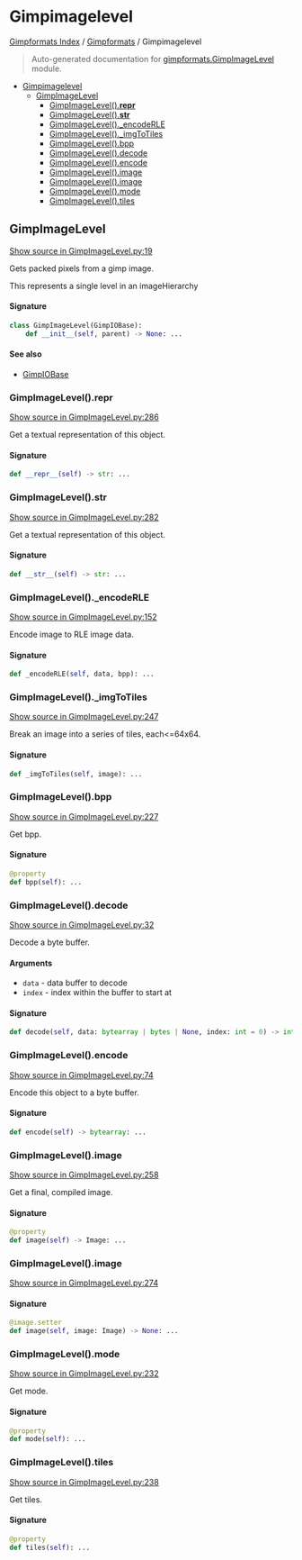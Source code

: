 # Gimpimagelevel

[Gimpformats Index](../README.md#gimpformats-index) / [Gimpformats](./index.md#gimpformats) / Gimpimagelevel

> Auto-generated documentation for [gimpformats.GimpImageLevel](../../../gimpformats/GimpImageLevel.py) module.

- [Gimpimagelevel](#gimpimagelevel)
  - [GimpImageLevel](#gimpimagelevel)
    - [GimpImageLevel().__repr__](#gimpimagelevel()__repr__)
    - [GimpImageLevel().__str__](#gimpimagelevel()__str__)
    - [GimpImageLevel()._encodeRLE](#gimpimagelevel()_encoderle)
    - [GimpImageLevel()._imgToTiles](#gimpimagelevel()_imgtotiles)
    - [GimpImageLevel().bpp](#gimpimagelevel()bpp)
    - [GimpImageLevel().decode](#gimpimagelevel()decode)
    - [GimpImageLevel().encode](#gimpimagelevel()encode)
    - [GimpImageLevel().image](#gimpimagelevel()image)
    - [GimpImageLevel().image](#gimpimagelevel()image-1)
    - [GimpImageLevel().mode](#gimpimagelevel()mode)
    - [GimpImageLevel().tiles](#gimpimagelevel()tiles)

## GimpImageLevel

[Show source in GimpImageLevel.py:19](../../../gimpformats/GimpImageLevel.py#L19)

Gets packed pixels from a gimp image.

This represents a single level in an imageHierarchy

#### Signature

```python
class GimpImageLevel(GimpIOBase):
    def __init__(self, parent) -> None: ...
```

#### See also

- [GimpIOBase](./GimpIOBase.md#gimpiobase)

### GimpImageLevel().__repr__

[Show source in GimpImageLevel.py:286](../../../gimpformats/GimpImageLevel.py#L286)

Get a textual representation of this object.

#### Signature

```python
def __repr__(self) -> str: ...
```

### GimpImageLevel().__str__

[Show source in GimpImageLevel.py:282](../../../gimpformats/GimpImageLevel.py#L282)

Get a textual representation of this object.

#### Signature

```python
def __str__(self) -> str: ...
```

### GimpImageLevel()._encodeRLE

[Show source in GimpImageLevel.py:152](../../../gimpformats/GimpImageLevel.py#L152)

Encode image to RLE image data.

#### Signature

```python
def _encodeRLE(self, data, bpp): ...
```

### GimpImageLevel()._imgToTiles

[Show source in GimpImageLevel.py:247](../../../gimpformats/GimpImageLevel.py#L247)

Break an image into a series of tiles, each<=64x64.

#### Signature

```python
def _imgToTiles(self, image): ...
```

### GimpImageLevel().bpp

[Show source in GimpImageLevel.py:227](../../../gimpformats/GimpImageLevel.py#L227)

Get bpp.

#### Signature

```python
@property
def bpp(self): ...
```

### GimpImageLevel().decode

[Show source in GimpImageLevel.py:32](../../../gimpformats/GimpImageLevel.py#L32)

Decode a byte buffer.

#### Arguments

- `data` - data buffer to decode
- `index` - index within the buffer to start at

#### Signature

```python
def decode(self, data: bytearray | bytes | None, index: int = 0) -> int: ...
```

### GimpImageLevel().encode

[Show source in GimpImageLevel.py:74](../../../gimpformats/GimpImageLevel.py#L74)

Encode this object to a byte buffer.

#### Signature

```python
def encode(self) -> bytearray: ...
```

### GimpImageLevel().image

[Show source in GimpImageLevel.py:258](../../../gimpformats/GimpImageLevel.py#L258)

Get a final, compiled image.

#### Signature

```python
@property
def image(self) -> Image: ...
```

### GimpImageLevel().image

[Show source in GimpImageLevel.py:274](../../../gimpformats/GimpImageLevel.py#L274)

#### Signature

```python
@image.setter
def image(self, image: Image) -> None: ...
```

### GimpImageLevel().mode

[Show source in GimpImageLevel.py:232](../../../gimpformats/GimpImageLevel.py#L232)

Get mode.

#### Signature

```python
@property
def mode(self): ...
```

### GimpImageLevel().tiles

[Show source in GimpImageLevel.py:238](../../../gimpformats/GimpImageLevel.py#L238)

Get tiles.

#### Signature

```python
@property
def tiles(self): ...
```